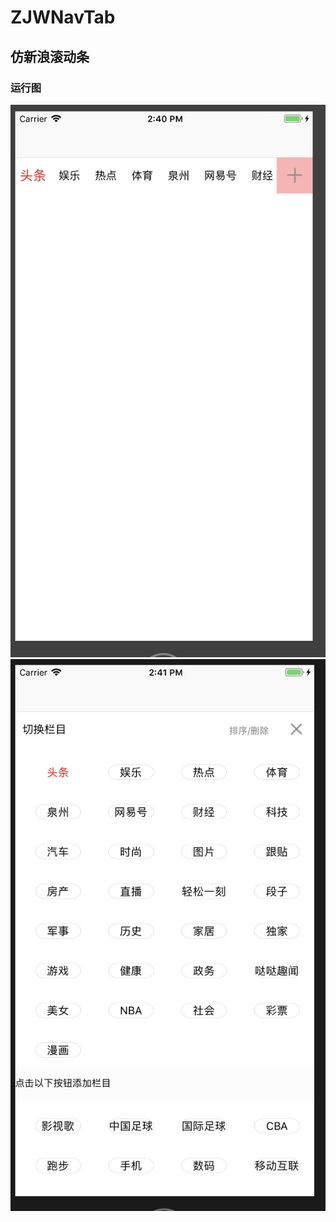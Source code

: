 # ZJWNavTab
## 仿新浪滚动条
### 运行图
![](https://github.com/876450979/ZJWNavTab/raw/master/ZJWNavTab/Image/%E9%A6%96%E9%A1%B5.png)
![](https://github.com/876450979/ZJWNavTab/raw/master/ZJWNavTab/Image/%E4%BA%8C%E7%BA%A7%E9%A1%B5.png)
